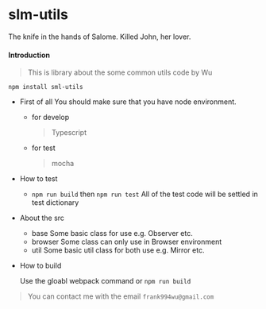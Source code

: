 # slm-utils
The knife in the hands of Salome. Killed John, her lover.


#### Introduction
> This is library about the some common utils code by Wu

`npm install sml-utils`

- First of all
  You should make sure that you have node environment.
  - for develop
    > Typescript
  - for test
    > mocha

- How to test
  - `npm run build` then `npm run test`
  All of the test code will be settled in test dictionary

- About the src
  - base
    Some basic class for use e.g. Observer etc.
  - browser
    Some class can only use in Browser environment
  - util
    Some basic util class for both use e.g. Mirror etc.
- How to build
  
  Use the gloabl webpack command or `npm run build`

> You can contact me with the email `frank994wu@gmail.com`
